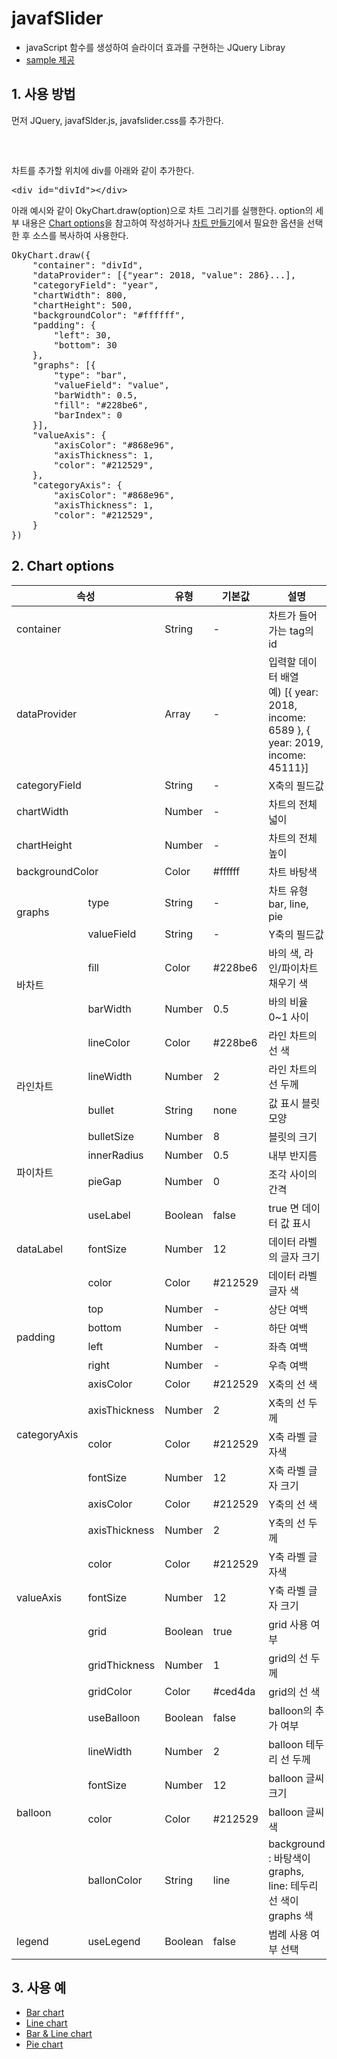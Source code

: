 <h1>javafSlider</h1>
<ul>
    <li>javaScript 함수를 생성하여 슬라이더 효과를 구현하는 JQuery Libray</li>
    <li><a href="">sample 제공<a></li>
</ul>
<h2>1. 사용 방법</h2>
<p>먼저 JQuery, javafSlder.js, javafslider.css를 추가한다.</p>
<pre>
<link rel="stylesheet" href="/css/okyChart.css">
<script src="/js/d3.v4.min.js"></script> 
<script src="/js/okyChart.js"></script></pre>
<p>차트를 추가할 위치에 div를 아래와 같이 추가한다.</p>
<pre>&lt;div id="divId"&gt;&lt;/div&gt;</pre>
<p>아래 예시와 같이 OkyChart.draw(option)으로 차트 그리기를 실행한다. option의 세부 내용은 <a href="#chartOptions">Chart options</a>을 참고하여 작성하거나 <a href="http://oky5710.dothome.co.kr/index.html">차트 만들기</a>에서 필요한 옵션을 선택한 후 소스를 복사하여 사용한다.</p>
<pre>
OkyChart.draw({
    "container": "divId",
    "dataProvider": [{"year": 2018, "value": 286}...],
    "categoryField": "year",
    "chartWidth": 800,
    "chartHeight": 500,
    "backgroundColor": "#ffffff",
    "padding": {
        "left": 30,
        "bottom": 30
    },
    "graphs": [{
        "type": "bar",
        "valueField": "value",
        "barWidth": 0.5,
        "fill": "#228be6",
        "barIndex": 0
    }],
    "valueAxis": {
        "axisColor": "#868e96",
        "axisThickness": 1,
        "color": "#212529",
    },
    "categoryAxis": {
        "axisColor": "#868e96",
        "axisThickness": 1,
        "color": "#212529",
    }
})  
</pre>  
    <h2 id="chartOptions">2. Chart options</h2>
    <table>
        <thead>
            <tr>
                <th scope="row" colspan="2">속성</th>
                <th scope="row">유형</th>
                <th scope="row">기본값</th>
                <th scope="row">설명</th>
            </tr>
        </thead>
        <tbody>
            <tr>
                <td colspan="2">container</td>
                <td>String</td>
                <td>-</td>
                <td>차트가 들어가는 tag의 id</td>
            </tr>
            <tr>
                <td colspan="2">dataProvider</td>
                <td>Array</td>
                <td>-</td>
                <td>입력할 데이터 배열<br>
                    예) [{ year: 2018, income: 6589 }, { year: 2019, income: 45111}]
                </td>
            </tr>
            <tr>
                <td colspan="2">categoryField</td>
                <td>String</td>
                <td>-</td>
                <td>X축의 필드값</td>
            </tr>
            <tr>
                <td colspan="2">chartWidth</td>
                <td>Number</td>
                <td>-</td>
                <td>차트의 전체 넓이</td>
            </tr>
            <tr>
                <td colspan="2">chartHeight</td>
                <td>Number</td>
                <td>-</td>
                <td>차트의 전체 높이</td>
            </tr>
            <tr>
                <td colspan="2">backgroundColor</td>
                <td>Color</td>
                <td>#ffffff</td>
                <td>차트 바탕색</td>
            </tr>
            <tr>
                <td rowspan="2">graphs</td>
                <td>type</td>
                <td>String</td>
                <td>-</td>
                <td>차트 유형 bar, line, pie</td>
            </tr>
            <tr>
                <td>valueField</td>
                <td>String</td>
                <td>-</td>
                <td>Y축의 필드값</td>
            </tr>
            <tr>
                <td class="gray" rowspan="2">바차트</td>
                <td>fill</td>
                <td>Color</td>
                <td>#228be6</td>
                <td>바의 색, 라인/파이차트 채우기 색</td>
            </tr>
            <tr>
                <td>barWidth</td>
                <td>Number</td>
                <td>0.5</td>
                <td>바의 비율 0~1 사이</td>
            </tr>
            <tr>
                <td class="gray" rowspan="4">라인차트</td>
                <td>lineColor</td>
                <td>Color</td>
                <td>#228be6</td>
                <td>라인 차트의 선 색</td>
            </tr>
            <tr>
                <td>lineWidth</td>
                <td>Number</td>
                <td>2</td>
                <td>라인 차트의 선 두께</td>
            </tr>
            <tr>
                <td>bullet</td>
                <td>String</td>
                <td>none</td>
                <td>값 표시 블릿 모양</td>
            </tr>
            <tr>
                <td>bulletSize</td>
                <td>Number</td>
                <td>8</td>
                <td>블릿의 크기</td>
            </tr>
            <tr>
                <td class="gray" rowspan="2">파이차트</td>
                <td>innerRadius</td>
                <td>Number</td>
                <td>0.5</td>
                <td>내부 반지름</td>
            </tr>
            <tr>
                <td>pieGap</td>
                <td>Number</td>
                <td>0</td>
                <td>조각 사이의 간격</td>
            </tr>
            <tr>
                <td rowspan="3">dataLabel</td>
                <td>useLabel</td>
                <td>Boolean</td>
                <td>false</td>
                <td>true 면 데이터 값 표시</td>
            </tr>
            <tr>
                <td>fontSize</td>
                <td>Number</td>
                <td>12</td>
                <td>데이터 라벨의 글자 크기</td>
            </tr>
            <tr>
                <td>color</td>
                <td>Color</td>
                <td>#212529</td>
                <td>데이터 라벨 글자 색</td>
            </tr>
            <tr>
                <td rowspan="4">padding</td>
                <td>top</td>
                <td>Number</td>
                <td>-</td>
                <td>상단 여백</td>
            </tr>
            <tr>
                <td>bottom</td>
                <td>Number</td>
                <td>-</td>
                <td>하단 여백</td>
            </tr>
            <tr>
                <td>left</td>
                <td>Number</td>
                <td>-</td>
                <td>좌측 여백</td>
            </tr>
            <tr>
                <td>right</td>
                <td>Number</td>
                <td>-</td>
                <td>우측 여백</td>
            </tr>
            <tr>
                <td rowspan="4">categoryAxis</td>
                <td>axisColor</td>
                <td>Color</td>
                <td>#212529</td>
                <td>X축의 선 색</td>
            </tr>
            <tr>
                <td>axisThickness</td>
                <td>Number</td>
                <td>2</td>
                <td>X축의 선 두께</td>
            </tr>
            <tr>
                <td>color</td>
                <td>Color</td>
                <td>#212529</td>
                <td>X축 라벨 글자색</td>
            </tr>
            <tr>
                <td>fontSize</td>
                <td>Number</td>
                <td>12</td>
                <td>X축 라벨 글자 크기</td>
            </tr>
            <tr>
                <td rowspan="7">valueAxis</td>
                <td>axisColor</td>
                <td>Color</td>
                <td>#212529</td>
                <td>Y축의 선 색</td>
            </tr>
            <tr>
                <td>axisThickness</td>
                <td>Number</td>
                <td>2</td>
                <td>Y축의 선 두께</td>
            </tr>
            <tr>
                <td>color</td>
                <td>Color</td>
                <td>#212529</td>
                <td>Y축 라벨 글자색</td>
            </tr>
            <tr>
                <td>fontSize</td>
                <td>Number</td>
                <td>12</td>
                <td>Y축 라벨 글자 크기</td>
            </tr>
            <tr>
                <td>grid</td>
                <td>Boolean</td>
                <td>true</td>
                <td>grid 사용 여부</td>
            </tr>
            <tr>
                <td>gridThickness</td>
                <td>Number</td>
                <td>1</td>
                <td>grid의 선 두께</td>
            </tr>
            <tr>
                <td>gridColor</td>
                <td>Color</td>
                <td>#ced4da</td>
                <td>grid의 선 색</td>
            </tr>
            <tr>
                <td rowspan="5">balloon</td>
                <td>useBalloon</td>
                <td>Boolean</td>
                <td>false</td>
                <td>balloon의 추가 여부</td>
            </tr>
            <tr>
                <td>lineWidth</td>
                <td>Number</td>
                <td>2</td>
                <td>balloon 테두리 선 두께</td>
            </tr>
            <tr>
                <td>fontSize</td>
                <td>Number</td>
                <td>12</td>
                <td>balloon 글씨 크기</td>
            </tr>
            <tr>
                <td>color</td>
                <td>Color</td>
                <td>#212529</td>
                <td>balloon 글씨 색</td>
            </tr>
            <tr>
                <td>ballonColor</td>
                <td>String</td>
                <td>line</td>
                <td>background : 바탕색이 graphs, line: 테두리 선 색이 graphs 색</td>
            </tr>
            <tr>
                <td>legend</td>
                <td>useLegend</td>
                <td>Boolean</td>
                <td>false</td>
                <td>범례 사용 여부 선택</td>
            </tr>
        </tbody>
    </table>
    
<h2>3. 사용 예</h2>
<ul>
    <li><a href="https://codepen.io/oky5710/pen/BXwrJp" target="_blank">Bar chart</a></li>
    <li><a href="https://codepen.io/oky5710/pen/xvXWQo" target="_blank">Line chart</a></li>
    <li><a href="https://codepen.io/oky5710/pen/dxVmaY" target="_blank">Bar & Line chart</a></li>
    <li><a href="https://codepen.io/oky5710/pen/JgrLzP" target="_blank">Pie chart</a></li>
</ul>
